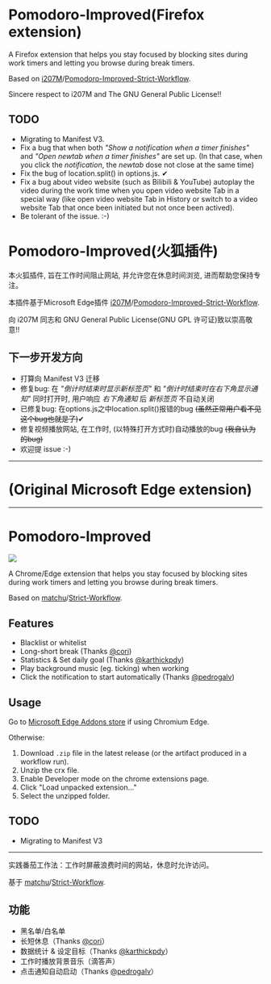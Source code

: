 # Pomodoro-Improved(Firefox extension)

A Firefox extension that helps you stay focused by blocking sites during work timers and letting you browse during break timers.

Based on [i207M](https://github.com/i207M)/[Pomodoro-Improved-Strict-Workflow](https://github.com/i207M/Pomodoro-Improved-Strict-Workflow).

Sincere respect to i207M and The GNU General Public License!!

## TODO
- Migrating to Manifest V3.
- Fix a bug that when both *"Show a notification when a timer finishes"* and *"Open newtab when a timer finishes"* are set up. (In that case, when you click the *notification*, the *newtab* dose not close at the same time)
- Fix the bug of location.split() in options.js. ✔
- Fix a bug about video website (such as Bilibili & YouTube) autoplay the video during the work time when you open video website Tab in a special way (like open video website Tab in History or switch to a video website Tab that once been initiated but not once been actived).
- Be tolerant of the issue. :-)

# Pomodoro-Improved(火狐插件)

本火狐插件, 旨在工作时间阻止网站, 并允许您在休息时间浏览, 进而帮助您保持专注。

本插件基于Microsoft Edge插件 [i207M](https://github.com/i207M)/[Pomodoro-Improved-Strict-Workflow](https://github.com/i207M/Pomodoro-Improved-Strict-Workflow).

向 i207M 同志和 GNU General Public License(GNU GPL 许可证)致以崇高敬意!!

## 下一步开发方向

- 打算向 Manifest V3 迁移
- 修复bug: 在 *"倒计时结束时显示新标签页"* 和 *"倒计时结束时在右下角显示通知"* 同时打开时, 用户响应 *右下角通知* 后 *新标签页* 不自动关闭
- 已修复bug: 在options.js之中location.split()报错的bug ~~(虽然正常用户看不见这个bug也就是了)~~✔
- 修复视频播放网站, 在工作时, (以特殊打开方式时)自动播放的bug ~~(我自认为的bug)~~
- 欢迎提 issue :-)


***
# (Original Microsoft Edge extension)
***
# Pomodoro-Improved

[![](https://img.shields.io/badge/Edge-Install-blue)](https://microsoftedge.microsoft.com/addons/detail/aglnejhljfcgffkmhafficfaejjbcnji)

A Chrome/Edge extension that helps you stay focused by blocking sites during work timers and letting you browse during break timers.

Based on [matchu](https://github.com/matchu)/[Strict-Workflow](https://github.com/matchu/Strict-Workflow).

## Features

- Blacklist or whitelist
- Long-short break (Thanks [@cori](https://github.com/matchu/Strict-Workflow/pull/25))
- Statistics & Set daily goal (Thanks [@karthickpdy](https://github.com/matchu/Strict-Workflow/pull/61))
- Play background music (eg. ticking) when working
- Click the notification to start automatically (Thanks [@pedrogalv](https://github.com/matchu/Strict-Workflow/pull/65))

## Usage

Go to [Microsoft Edge Addons store](https://microsoftedge.microsoft.com/addons/detail/aglnejhljfcgffkmhafficfaejjbcnji) if using Chromium Edge.

Otherwise:

1. Download `.zip` file in the latest release (or the artifact produced in a workflow run).
2. Unzip the crx file.
3. Enable Developer mode on the chrome extensions page.
4. Click "Load unpacked extension..."
5. Select the unzipped folder.

## TODO

- Migrating to Manifest V3

---

实践番茄工作法：工作时屏蔽浪费时间的网站，休息时允许访问。

基于 [matchu](https://github.com/matchu)/[Strict-Workflow](https://github.com/matchu/Strict-Workflow).

## 功能

- 黑名单/白名单
- 长短休息（Thanks [@cori](https://github.com/matchu/Strict-Workflow/pull/25)）
- 数据统计 & 设定目标（Thanks [@karthickpdy](https://github.com/matchu/Strict-Workflow/pull/61)）
- 工作时播放背景音乐（滴答声）
- 点击通知自动启动（Thanks [@pedrogalv](https://github.com/matchu/Strict-Workflow/pull/65)）
